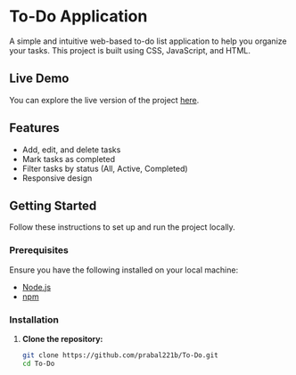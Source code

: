 # To-Do Application

A simple and intuitive web-based to-do list application to help you organize your tasks. This project is built using CSS, JavaScript, and HTML.

## Live Demo

You can explore the live version of the project [here](https://to-do-theta-lemon.vercel.app/).

## Features

- Add, edit, and delete tasks
- Mark tasks as completed
- Filter tasks by status (All, Active, Completed)
- Responsive design

## Getting Started

Follow these instructions to set up and run the project locally.

### Prerequisites

Ensure you have the following installed on your local machine:

- [Node.js](https://nodejs.org/en/)
- [npm](https://www.npmjs.com/)

### Installation

1. **Clone the repository:**

   ```sh
   git clone https://github.com/prabal221b/To-Do.git
   cd To-Do
   ```
